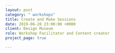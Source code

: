 ```yaml
---
layout: post
category: " workshops"
title: Create and Make Sessions
date: 2019-06-28 23:00:00 +0000
client: Design Museum
role: Workshop Facilitator and Content creator
project_page: true

---
```

